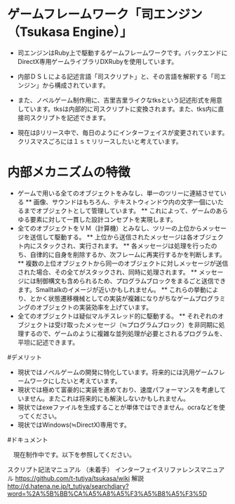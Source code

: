 # ゲームフレームワーク「司エンジン（Tsukasa Engine）」

* 司エンジンはRuby上で駆動するゲームフレームワークです。バックエンドにDirectX専用ゲームライブラリDXRubyを使用しています。
* 内部ＤＳＬによる記述言語「司スクリプト」と、その言語を解釈する「司エンジン」から構成されています。
* また、ノベルゲーム制作用に、吉里吉里ライクなtksという記述形式を用意しています。tksは内部的に司スクリプトに変換されます。また、tks内に直接司スクリプトを記述できます。

* 現在はβリリース中で、毎日のようにインターフェイスが変更されています。クリスマスごろには１ｓｔリリースしたいと考えています。

# 内部メカニズムの特徴

* ゲームで用いる全てのオブジェクトをみなし、単一のツリーに連結させている
** 画像、サウンドはもちろん、テキストウィンドウ内の文字一個にいたるまでオブジェクトとして管理しています。
** これによって、ゲームのあらゆる要素に対して一貫した設計コンセプトを実現します。
* 全てのオブジェクトをＶＭ（計算機）とみなし、ツリーの上位からメッセージを送信して駆動する。
** 上位から送信されたメッセージは各オブジェクト内にスタックされ、実行されます。
** 各メッセージは処理を行ったのち、自律的に自身を削除するか、次フレームに再実行するかを判断します。
** 複数の上位オブジェクトから同一のオブジェクトに対しメッセージが送信された場合、その全てがスタックされ、同時に処理されます。
** メッセージには制御構文も含められるため、プログラムブロックをまるごと送信できます。Smalltalkのイメージが近いかもしれません。
** これらの挙動により、とかく状態遷移機械としての実装が複雑になりがちなゲームプログラミングのオブジェクトの実装効率を上げています。
* 全てのオブジェクトは疑似マルチスレッド的に駆動する。
** それぞれのオブジェクトは受け取ったメッセージ（≒プログラムブロック）を非同期に処理するので、ゲームのように複雑な並列処理が必要とされるプログラムを、平坦に記述できます。

#デメリット

* 現状ではノベルゲームの開発に特化しています。将来的には汎用ゲームフレームワークにしたいと考えています。
* 現状では極めて富豪的に実装を進めており、速度パフォーマンスを考慮していません。またこれは将来的にも解決しないかもしれません。
* 現状ではexeファイルを生成することが単体ではできません。ocraなどを使ってください。
* 現状ではWindows(≒DirectX)専用です。

#ドキュメント

　現在制作中です。以下を参照してください。

スクリプト記法マニュアル
（未着手）
インターフェイスリファレンスマニュアル
https://github.com/t-tutiya/tsukasa/wiki
解説
http://d.hatena.ne.jp/t_tutiya/searchdiary?word=%2A%5B%BB%CA%A5%A8%A5%F3%A5%B8%A5%F3%5D
